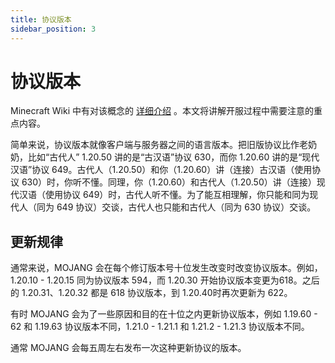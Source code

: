 ```yaml
---
title: 协议版本
sidebar_position: 3
---
```


# 协议版本

Minecraft Wiki 中有对该概念的 [详细介绍](https://zh.minecraft.wiki/w/%E5%8D%8F%E8%AE%AE%E7%89%88%E6%9C%AC) 。本文将讲解开服过程中需要注意的重点内容。

简单来说，协议版本就像客户端与服务器之间的语言版本。把旧版协议比作老奶奶，比如“古代人” 1.20.50 讲的是“古汉语”协议 630，而你 1.20.60 讲的是“现代汉语”协议 649。古代人（1.20.50）和你（1.20.60）讲（连接）古汉语（使用协议 630）时，你听不懂。同理，你（1.20.60）和古代人（1.20.50）讲（连接）现代汉语（使用协议 649）时，古代人听不懂。为了能互相理解，你只能和同为现代人（同为 649 协议）交谈，古代人也只能和古代人（同为 630 协议）交谈。

## 更新规律

通常来说，MOJANG 会在每个修订版本号十位发生改变时改变协议版本。例如，1.20.10 - 1.20.15 同为协议版本 594，而 1.20.30 开始协议版本变更为618。之后的 1.20.31、1.20.32 都是 618 协议版本，到 1.20.40时再次更新为 622。

有时 MOJANG 会为了一些原因和目的在十位之内更新协议版本，例如 1.19.60 - 62 和 1.19.63 协议版本不同，1.21.0 - 1.21.1 和 1.21.2 - 1.21.3 协议版本不同。

通常 MOJANG 会每五周左右发布一次这种更新协议的版本。
